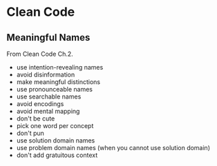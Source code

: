 # Clean Code

## Meaningful Names

From Clean Code Ch.2.

- use intention-revealing names
- avoid disinformation
- make meaningful distinctions
- use pronounceable names
- use searchable names
- avoid encodings
- avoid mental mapping
- don't be cute
- pick one word per concept
- don't pun
- use solution domain names
- use problem domain names (when you cannot use solution domain)
- don't add gratuitous context
